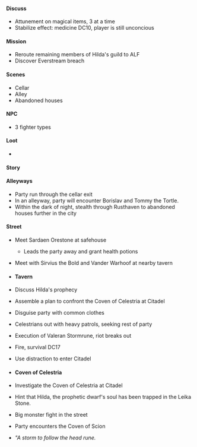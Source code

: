 #### Discuss
- Attunement on magical items, 3 at a time
- Stabilize effect: medicine DC10, player is still unconcious
#### Mission
- Reroute remaining members of Hilda's guild to ALF
- Discover Everstream breach
#### Scenes
- Cellar
- Alley
- Abandoned houses
#### NPC
- 3 fighter types
#### Loot
- 
#### Story
#### Alleyways
- Party run through the cellar exit
- In an alleyway, party will encounter Borislav and Tommy the Tortle.
- Within the dark of night, stealth through Rusthaven to abandoned houses further in the city

#### Street
- Meet Sardaen Orestone at safehouse
	- Leads the party away and grant health potions
- Meet with Sirvius the Bold and Vander Warhoof at nearby tavern

- #### Tavern
- Discuss Hilda's prophecy
- Assemble a plan to confront the Coven of Celestria at Citadel
- Disguise party with common clothes
- Celestrians out with heavy patrols, seeking rest of party
- Execution of Valeran Stormrune, riot breaks out
- Fire, survival DC17
- Use distraction to enter Citadel

- #### Coven of Celestria
- Investigate the Coven of Celestria at Citadel
- Hint that Hilda, the prophetic dwarf's soul has been trapped in the Leika Stone.
- Big monster fight in the street
- Party encounters the Coven of Scion
- *"A storm to follow the head rune.*